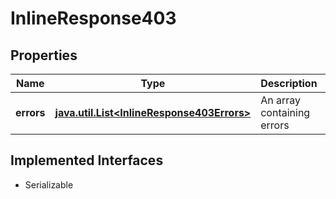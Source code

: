 

# InlineResponse403


## Properties

Name | Type | Description | Notes
------------ | ------------- | ------------- | -------------
**errors** | [**java.util.List&lt;InlineResponse403Errors&gt;**](InlineResponse403Errors.md) | An array containing errors |  [optional]


## Implemented Interfaces

* Serializable


